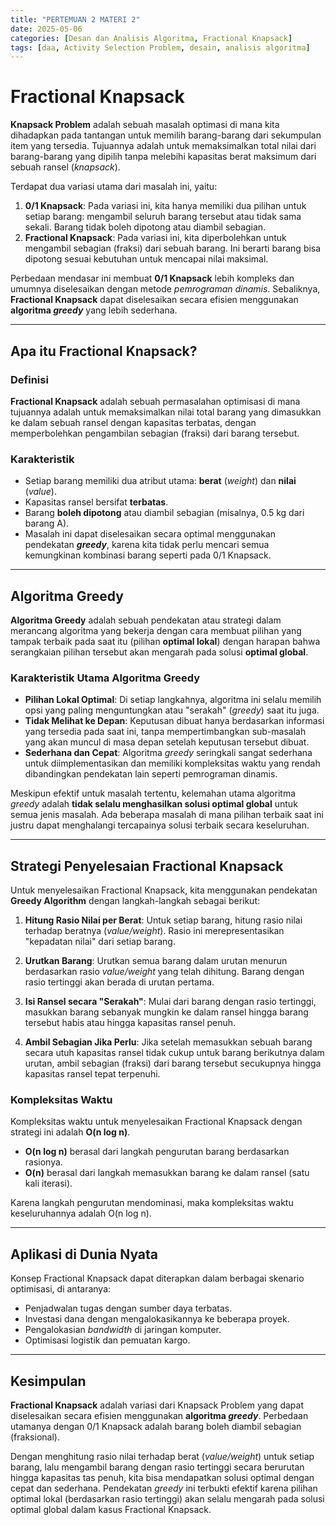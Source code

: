```yaml
---
title: "PERTEMUAN 2 MATERI 2"
date: 2025-05-06
categories: [Desan dan Analisis Algoritma, Fractional Knapsack]
tags: [daa, Activity Selection Problem, desain, analisis algoritma]
---
```


# Fractional Knapsack

**Knapsack Problem** adalah sebuah masalah optimasi di mana kita dihadapkan pada tantangan untuk memilih barang-barang dari sekumpulan item yang tersedia. Tujuannya adalah untuk memaksimalkan total nilai dari barang-barang yang dipilih tanpa melebihi kapasitas berat maksimum dari sebuah ransel (*knapsack*).

Terdapat dua variasi utama dari masalah ini, yaitu:

1.  **0/1 Knapsack**: Pada variasi ini, kita hanya memiliki dua pilihan untuk setiap barang: mengambil seluruh barang tersebut atau tidak sama sekali. Barang tidak boleh dipotong atau diambil sebagian.
2.  **Fractional Knapsack**: Pada variasi ini, kita diperbolehkan untuk mengambil sebagian (fraksi) dari sebuah barang. Ini berarti barang bisa dipotong sesuai kebutuhan untuk mencapai nilai maksimal.

Perbedaan mendasar ini membuat **0/1 Knapsack** lebih kompleks dan umumnya diselesaikan dengan metode *pemrograman dinamis*. Sebaliknya, **Fractional Knapsack** dapat diselesaikan secara efisien menggunakan **algoritma *greedy*** yang lebih sederhana.

---

## Apa itu Fractional Knapsack?

### Definisi
**Fractional Knapsack** adalah sebuah permasalahan optimisasi di mana tujuannya adalah untuk memaksimalkan nilai total barang yang dimasukkan ke dalam sebuah ransel dengan kapasitas terbatas, dengan memperbolehkan pengambilan sebagian (fraksi) dari barang tersebut.

### Karakteristik
* Setiap barang memiliki dua atribut utama: **berat** (*weight*) dan **nilai** (*value*).
* Kapasitas ransel bersifat **terbatas**.
* Barang **boleh dipotong** atau diambil sebagian (misalnya, 0.5 kg dari barang A).
* Masalah ini dapat diselesaikan secara optimal menggunakan pendekatan ***greedy***, karena kita tidak perlu mencari semua kemungkinan kombinasi barang seperti pada 0/1 Knapsack.

---

## Algoritma Greedy

**Algoritma Greedy** adalah sebuah pendekatan atau strategi dalam merancang algoritma yang bekerja dengan cara membuat pilihan yang tampak terbaik pada saat itu (pilihan **optimal lokal**) dengan harapan bahwa serangkaian pilihan tersebut akan mengarah pada solusi **optimal global**.

### Karakteristik Utama Algoritma Greedy
* **Pilihan Lokal Optimal**: Di setiap langkahnya, algoritma ini selalu memilih opsi yang paling menguntungkan atau "serakah" (*greedy*) saat itu juga.
* **Tidak Melihat ke Depan**: Keputusan dibuat hanya berdasarkan informasi yang tersedia pada saat ini, tanpa mempertimbangkan sub-masalah yang akan muncul di masa depan setelah keputusan tersebut dibuat.
* **Sederhana dan Cepat**: Algoritma *greedy* seringkali sangat sederhana untuk diimplementasikan dan memiliki kompleksitas waktu yang rendah dibandingkan pendekatan lain seperti pemrograman dinamis.

Meskipun efektif untuk masalah tertentu, kelemahan utama algoritma *greedy* adalah **tidak selalu menghasilkan solusi optimal global** untuk semua jenis masalah. Ada beberapa masalah di mana pilihan terbaik saat ini justru dapat menghalangi tercapainya solusi terbaik secara keseluruhan.

---

## Strategi Penyelesaian Fractional Knapsack

Untuk menyelesaikan Fractional Knapsack, kita menggunakan pendekatan **Greedy Algorithm** dengan langkah-langkah sebagai berikut:

1.  **Hitung Rasio Nilai per Berat**: Untuk setiap barang, hitung rasio nilai terhadap beratnya (*value/weight*). Rasio ini merepresentasikan "kepadatan nilai" dari setiap barang.

2.  **Urutkan Barang**: Urutkan semua barang dalam urutan menurun berdasarkan rasio *value/weight* yang telah dihitung. Barang dengan rasio tertinggi akan berada di urutan pertama.

3.  **Isi Ransel secara "Serakah"**: Mulai dari barang dengan rasio tertinggi, masukkan barang sebanyak mungkin ke dalam ransel hingga barang tersebut habis atau hingga kapasitas ransel penuh.

4.  **Ambil Sebagian Jika Perlu**: Jika setelah memasukkan sebuah barang secara utuh kapasitas ransel tidak cukup untuk barang berikutnya dalam urutan, ambil sebagian (fraksi) dari barang tersebut secukupnya hingga kapasitas ransel tepat terpenuhi.

### Kompleksitas Waktu
Kompleksitas waktu untuk menyelesaikan Fractional Knapsack dengan strategi ini adalah **O(n log n)**.
* **O(n log n)** berasal dari langkah pengurutan barang berdasarkan rasionya.
* **O(n)** berasal dari langkah memasukkan barang ke dalam ransel (satu kali iterasi).

Karena langkah pengurutan mendominasi, maka kompleksitas waktu keseluruhannya adalah O(n log n).

---

## Aplikasi di Dunia Nyata

Konsep Fractional Knapsack dapat diterapkan dalam berbagai skenario optimisasi, di antaranya:
* Penjadwalan tugas dengan sumber daya terbatas.
* Investasi dana dengan mengalokasikannya ke beberapa proyek.
* Pengalokasian *bandwidth* di jaringan komputer.
* Optimisasi logistik dan pemuatan kargo.

---

## Kesimpulan

**Fractional Knapsack** adalah variasi dari Knapsack Problem yang dapat diselesaikan secara efisien menggunakan **algoritma *greedy***. Perbedaan utamanya dengan 0/1 Knapsack adalah barang boleh diambil sebagian (fraksional).

Dengan menghitung rasio nilai terhadap berat (*value/weight*) untuk setiap barang, lalu mengambil barang dengan rasio tertinggi secara berurutan hingga kapasitas tas penuh, kita bisa mendapatkan solusi optimal dengan cepat dan sederhana. Pendekatan *greedy* ini terbukti efektif karena pilihan optimal lokal (berdasarkan rasio tertinggi) akan selalu mengarah pada solusi optimal global dalam kasus Fractional Knapsack.